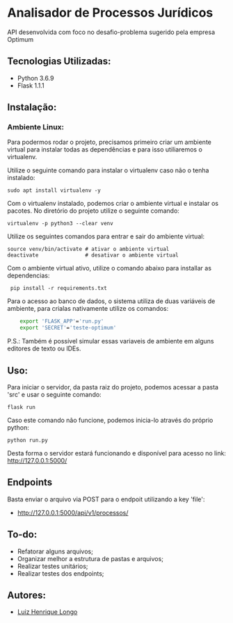 # Analisador de Processos Jurídicos
API desenvolvida com foco no desafio-problema sugerido pela empresa Optimum

## Tecnologias Utilizadas:
- Python 3.6.9
- Flask 1.1.1

## Instalação:

### Ambiente Linux: 
Para podermos rodar o projeto, precisamos primeiro criar um ambiente virtual para instalar todas as dependências e para isso utiliaremos o virtualenv.

Utilize o seguinte comando para instalar o virtualenv caso não o tenha instalado:

```sudo apt install virtualenv -y```

Com o virtualenv instalado, podemos criar o ambiente virtual e instalar os pacotes. No diretório do projeto utilize o seguinte comando:

```virtualenv -p python3 --clear venv```

Utilize os seguintes comandos para entrar e sair do ambiente virtual:

```
source venv/bin/activate # ativar o ambiente virtual
deactivate 				 # desativar o ambiente virtual

```

Com o ambiente virtual ativo, utilize o comando abaixo para installar as dependencias:

``` pip install -r requirements.txt```

Para o acesso ao banco de dados, o sistema utiliza de duas variáveis de ambiente, para crialas nativamente utilize os comandos:

```bash
    export 'FLASK_APP'='run.py' 
    export 'SECRET'='teste-optimum' 
```

P.S.: Também é possível simular essas variaveis de ambiente em alguns editores de texto ou IDEs.

## Uso:

Para iniciar o servidor, da pasta raiz do projeto, podemos acessar a pasta 'src' e usar o seguinte comando:

```flask run```

Caso este comando não funcione, podemos inicia-lo através do próprio python:

```python run.py```

Desta forma o servidor estará funcionando e disponível para acesso no link: http://127.0.0.1:5000/

## Endpoints

Basta enviar o arquivo via POST para o endpoit utilizando a key 'file': 

- http://127.0.0.1:5000/api/v1/processos/


## To-do:

- Refatorar alguns arquivos;
- Organizar melhor a estrutura de pastas e arquivos;
- Realizar testes unitários;
- Realizar testes dos endpoints;

## Autores:

- [Luiz Henrique Longo](https://www.linkedin.com/in/luizhenriquelongo/)
